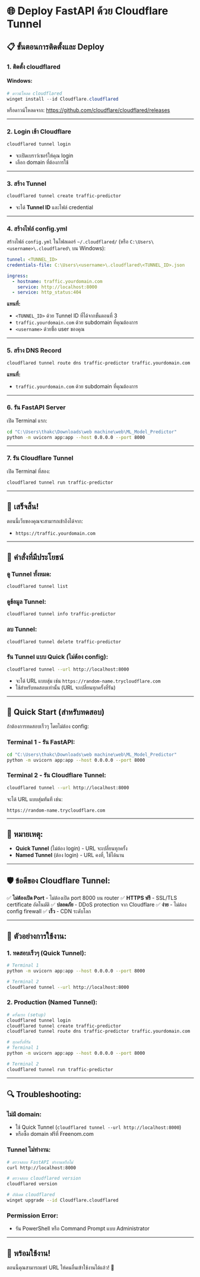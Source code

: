 # 🌐 Deploy FastAPI ด้วย Cloudflare Tunnel

## 📋 **ขั้นตอนการติดตั้งและ Deploy**

### **1. ติดตั้ง cloudflared**

#### **Windows:**
```powershell
# ดาวน์โหลด cloudflared
winget install --id Cloudflare.cloudflared
```

หรือดาวน์โหลดจาก: https://github.com/cloudflare/cloudflared/releases

---

### **2. Login เข้า Cloudflare**

```bash
cloudflared tunnel login
```

- จะเปิดเบราว์เซอร์ให้คุณ login
- เลือก domain ที่ต้องการใช้

---

### **3. สร้าง Tunnel**

```bash
cloudflared tunnel create traffic-predictor
```

- จะได้ **Tunnel ID** และไฟล์ credential

---

### **4. สร้างไฟล์ config.yml**

สร้างไฟล์ `config.yml` ในโฟลเดอร์ `~/.cloudflared/` (หรือ `C:\Users\<username>\.cloudflared\` บน Windows):

```yaml
tunnel: <TUNNEL_ID>
credentials-file: C:\Users\<username>\.cloudflared\<TUNNEL_ID>.json

ingress:
  - hostname: traffic.yourdomain.com
    service: http://localhost:8000
  - service: http_status:404
```

**แทนที่:**
- `<TUNNEL_ID>` ด้วย Tunnel ID ที่ได้จากขั้นตอนที่ 3
- `traffic.yourdomain.com` ด้วย subdomain ที่คุณต้องการ
- `<username>` ด้วยชื่อ user ของคุณ

---

### **5. สร้าง DNS Record**

```bash
cloudflared tunnel route dns traffic-predictor traffic.yourdomain.com
```

**แทนที่:**
- `traffic.yourdomain.com` ด้วย subdomain ที่คุณต้องการ

---

### **6. รัน FastAPI Server**

เปิด Terminal แรก:

```bash
cd "C:\Users\thakc\Downloads\web machine\web\ML_Model_Predictor"
python -m uvicorn app:app --host 0.0.0.0 --port 8000
```

---

### **7. รัน Cloudflare Tunnel**

เปิด Terminal ที่สอง:

```bash
cloudflared tunnel run traffic-predictor
```

---

## 🎉 **เสร็จสิ้น!**

ตอนนี้เว็บของคุณจะสามารถเข้าถึงได้จาก:
- `https://traffic.yourdomain.com`

---

## 🔧 **คำสั่งที่มีประโยชน์**

### **ดู Tunnel ทั้งหมด:**
```bash
cloudflared tunnel list
```

### **ดูข้อมูล Tunnel:**
```bash
cloudflared tunnel info traffic-predictor
```

### **ลบ Tunnel:**
```bash
cloudflared tunnel delete traffic-predictor
```

### **รัน Tunnel แบบ Quick (ไม่ต้อง config):**
```bash
cloudflared tunnel --url http://localhost:8000
```

- จะได้ URL แบบสุ่ม เช่น `https://random-name.trycloudflare.com`
- ใช้สำหรับทดสอบเท่านั้น (URL จะเปลี่ยนทุกครั้งที่รัน)

---

## 🚀 **Quick Start (สำหรับทดสอบ)**

ถ้าต้องการทดสอบเร็วๆ โดยไม่ต้อง config:

### **Terminal 1 - รัน FastAPI:**
```bash
cd "C:\Users\thakc\Downloads\web machine\web\ML_Model_Predictor"
python -m uvicorn app:app --host 0.0.0.0 --port 8000
```

### **Terminal 2 - รัน Cloudflare Tunnel:**
```bash
cloudflared tunnel --url http://localhost:8000
```

จะได้ URL แบบสุ่มทันที เช่น:
```
https://random-name.trycloudflare.com
```

---

## 📝 **หมายเหตุ:**

- **Quick Tunnel** (ไม่ต้อง login) - URL จะเปลี่ยนทุกครั้ง
- **Named Tunnel** (ต้อง login) - URL คงที่, ใช้ได้นาน

---

## 🛡️ **ข้อดีของ Cloudflare Tunnel:**

✅ **ไม่ต้องเปิด Port** - ไม่ต้องเปิด port 8000 บน router
✅ **HTTPS ฟรี** - SSL/TLS certificate อัตโนมัติ
✅ **ปลอดภัย** - DDoS protection จาก Cloudflare
✅ **ง่าย** - ไม่ต้อง config firewall
✅ **เร็ว** - CDN ระดับโลก

---

## 🎯 **ตัวอย่างการใช้งาน:**

### **1. ทดสอบเร็วๆ (Quick Tunnel):**
```bash
# Terminal 1
python -m uvicorn app:app --host 0.0.0.0 --port 8000

# Terminal 2
cloudflared tunnel --url http://localhost:8000
```

### **2. Production (Named Tunnel):**
```bash
# ครั้งแรก (setup)
cloudflared tunnel login
cloudflared tunnel create traffic-predictor
cloudflared tunnel route dns traffic-predictor traffic.yourdomain.com

# ทุกครั้งที่รัน
# Terminal 1
python -m uvicorn app:app --host 0.0.0.0 --port 8000

# Terminal 2
cloudflared tunnel run traffic-predictor
```

---

## 🔍 **Troubleshooting:**

### **ไม่มี domain:**
- ใช้ Quick Tunnel (`cloudflared tunnel --url http://localhost:8000`)
- หรือซื้อ domain ฟรีที่ Freenom.com

### **Tunnel ไม่ทำงาน:**
```bash
# ตรวจสอบ FastAPI ทำงานหรือไม่
curl http://localhost:8000

# ตรวจสอบ cloudflared version
cloudflared version

# อัปเดต cloudflared
winget upgrade --id Cloudflare.cloudflared
```

### **Permission Error:**
- รัน PowerShell หรือ Command Prompt แบบ Administrator

---

## 🎊 **พร้อมใช้งาน!**

ตอนนี้คุณสามารถแชร์ URL ให้คนอื่นเข้าใช้งานได้แล้ว! 🚀

